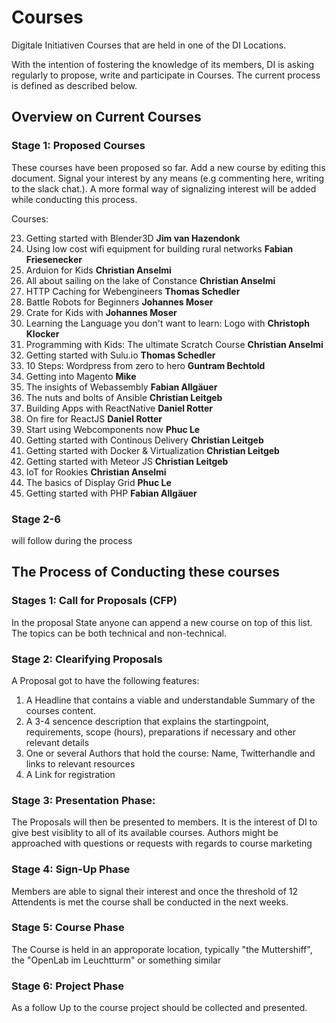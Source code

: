 

# Courses
Digitale Initiativen Courses that are held in one of the DI Locations.

With the intention of fostering the knowledge of its members, DI is asking regularly to propose, write and participate in Courses. 
The current process is defined as described below.



## Overview on Current Courses

### Stage 1: Proposed Courses
These courses have been proposed so far. Add a new course by editing this document. 
Signal your interest by any means (e.g commenting here, writing to the slack chat.).
A more formal way of signalizing interest will be added while conducting this process.

Courses:

23. Getting started with Blender3D **Jim van Hazendonk**
22. Using low cost wifi equipment for building rural networks **Fabian Friesenecker**
21. Arduion for Kids **Christian Anselmi**
20. All about sailing on the lake of Constance **Christian Anselmi**
19. HTTP Caching for Webengineers **Thomas Schedler**
18. Battle Robots for Beginners **Johannes Moser**
17. Crate for Kids with **Johannes Moser**
16. Learning the Language you don't want to learn: Logo with **Christoph Klocker**
15. Programming with Kids: The ultimate Scratch Course **Christian Anselmi**
14. Getting started with Sulu.io **Thomas Schedler**
13. 10 Steps: Wordpress from zero to hero **Guntram Bechtold**
12. Getting into Magento **Mike**
11. The insights of Webassembly **Fabian Allgäuer**
10. The nuts and bolts of Ansible **Christian Leitgeb**
9. Building Apps with ReactNative **Daniel Rotter**
8. On fire for ReactJS **Daniel Rotter**
7. Start using Webcomponents now **Phuc Le**
6. Getting started with Continous Delivery **Christian Leitgeb**
5. Getting started with Docker & Virtualization **Christian Leitgeb**
4. Getting started with Meteor JS  **Christian Leitgeb**
3. IoT for Rookies **Christian Anselmi**
2. The basics of Display Grid **Phuc Le**
1. Getting started with PHP  **Fabian Allgäuer**



### Stage 2-6
will follow during the process



## The Process of Conducting these courses


### Stages 1: Call for Proposals (CFP)
In the proposal State anyone can append a new course on top of this list. The topics can be both technical and non-technical. 

### Stage 2: Clearifying Proposals
A Proposal got to have the following features: 
1) A Headline that contains a viable and understandable Summary of the courses content. 
2) A 3-4 sencence description that explains the startingpoint, requirements, scope (hours), preparations if necessary  and other relevant details
3) One or several Authors that hold the course: Name, Twitterhandle and links to relevant resources
4) A Link for registration

### Stage 3: Presentation Phase: 
The Proposals will then be presented to members. It is the interest of DI to give best visiblity to all of its available courses. 
Authors might be approached with questions or requests with regards to course marketing

### Stage 4: Sign-Up Phase
Members are able to signal their interest and once the threshold of 12 Attendents is met the course shall be conducted in the next weeks. 

### Stage 5: Course Phase
The Course is held in an approporate location, typically "the Muttershiff", the "OpenLab im Leuchtturm" or something similar

### Stage 6: Project Phase
As a follow Up to the course project should be collected and presented.




